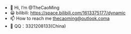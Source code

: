 - 👋 Hi, I’m @TheCaoMing
- 😀 bilibili:  https://space.bilibili.com/1613375177/dynamic
- 📫 How to reach me thecaoming@outlook.coma
- 🐧 QQ：3321208133(China)
<!---
TheCaoMing/TheCaoMing is a ✨ special ✨ repository because its `README.md` (this file) appears on your GitHub profile.
You can click the Preview link to take a look at your changes.
--->

